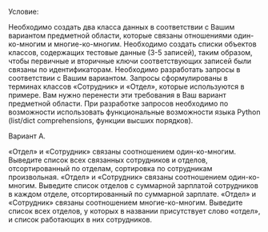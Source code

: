 Условие:

Необходимо создать два класса данных в соответствии с Вашим вариантом предметной области, которые связаны отношениями один-ко-многим и многие-ко-многим.
Необходимо создать списки объектов классов, содержащих тестовые данные (3-5 записей), таким образом, чтобы первичные и вторичные ключи соответствующих записей были связаны по идентификаторам.
Необходимо разработать запросы в соответствии с Вашим вариантом. Запросы сформулированы в терминах классов «Сотрудник» и «Отдел», которые используются в примере. Вам нужно перенести эти требования в Ваш вариант предметной области. При разработке запросов необходимо по возможности использовать функциональные возможности языка Python (list/dict comprehensions, функции высших порядков).

Вариант А.

«Отдел» и «Сотрудник» связаны соотношением один-ко-многим. Выведите список всех связанных сотрудников и отделов, отсортированный по отделам, сортировка по сотрудникам произвольная.
«Отдел» и «Сотрудник» связаны соотношением один-ко-многим. Выведите список отделов с суммарной зарплатой сотрудников в каждом отделе, отсортированный по суммарной зарплате.
«Отдел» и «Сотрудник» связаны соотношением многие-ко-многим. Выведите список всех отделов, у которых в названии присутствует слово «отдел», и список работающих в них сотрудников.


